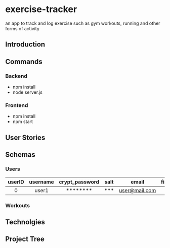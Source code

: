 # exercise-tracker
an app to track and log exercise such as gym workouts, running and other forms of activity

## Introduction

## Commands

### Backend
* npm install  
* node server.js

### Frontend
* npm install
* npm start

## User Stories

## Schemas

### Users
| userID | username | crypt_password | salt |     email     | first_name | surname |   created  |  last_log  |
|:------:|:--------:|:--------------:|:----:|:-------------:|:----------:|:-------:|:----------:|:----------:|
|    0   |   user1  |    ********    |  *** | user@mail.com |    user    |    1    | 1592478834 | 1592478834 |


### Workouts
## Technolgies

## Project Tree